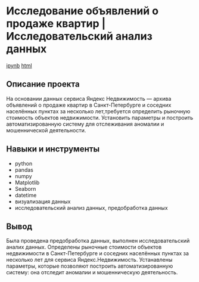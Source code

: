 # Исследование объявлений о продаже квартир | Исследовательский анализ данных  
[ipynb](https://github.com/moseevaevgeniya/-yandex_praktikum/blob/main/3.Исследовательский%20анализ%20данных/real_estate_project.ipynb) [html](https://raw.githubusercontent.com/moseevaevgeniya/-yandex_praktikum/main/3.Исследовательский%20анализ%20данных/real_estate_project.html)
## Описание проекта
 На основании данных сервиса Яндекс Недвижимость — архива объявлений о продаже квартир в Санкт-Петербурге и соседних населённых пунктах за несколько лет,требуется определить рыночную стоимость объектов недвижимости. Установить параметры и построить автоматизированную систему для отслеживания аномалии и мошеннической деятельности.  
##  Навыки и инструменты  
- python  
- pandas   
- numpy  
- Matplotlib  
- Seaborn  
- datetime
- визуализация данных  
- исследовательский анализ данных, предобработка данных  
## Вывод  
Была проведена предобработка данных, выполнен исследовательский аналих данных. Определены рыночные стоимости объектов недвижимости в Санкт-Петербурге и соседних населённых пунктах за несколько лет для сервиса Яндекс.Недвижимость. Устанавлены параметры, которые позволяют построить автоматизированную систему: она отследит аномалии и мошенническую деятельность.  
